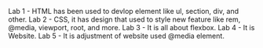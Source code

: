 Lab 1 - HTML has been used to devlop element like ul, section, div, and other.
Lab 2 - CSS, it has design that used to style new feature like rem, @media, viewport, root, and more.
Lab 3 - It is all about flexbox.
Lab 4 - It is Website.
Lab 5 - It is adjustment of website used @media element. 
